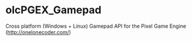 # olcPGEX_Gamepad
Cross platform (Windows + Linux) Gamepad API for the Pixel Game Engine (http://onelonecoder.com/)
